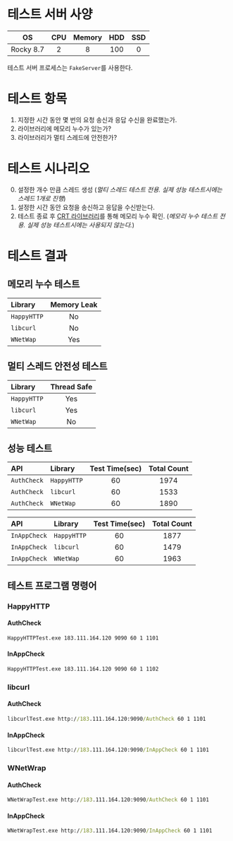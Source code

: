 # 테스트 서버 사양

OS          | CPU      | Memory   | HDD      | SSD  |
:-------:   |:-------: | :------: | :------: | :--: |
Rocky 8.7   | 2        | 8        | 100      | 0    |

테스트 서버 프로세스는 `FakeServer`를 사용한다.

# 테스트 항목
1. 지정한 시간 동안 몇 번의 요청 송신과 응답 수신을 완료했는가.
2. 라이브러리에 메모리 누수가 있는가?
3. 라이브러리가 멀티 스레드에 안전한가?

# 테스트 시나리오
0. 설정한 개수 만큼 스레드 생성 (*멀티 스레드 테스트 전용. 실제 성능 테스트시에는 스레드 1개로 진행*)
1. 설정한 시간 동안 요청을 송신하고 응답을 수신받는다.
2. 테스트 종료 후 [CRT 라이브러리](https://learn.microsoft.com/ko-kr/cpp/c-runtime-library/find-memory-leaks-using-the-crt-library?view=msvc-170)를 통해 메모리 누수 확인. (*메모리 누수 테스트 전용. 실제 성능 테스트시에는 사용되지 않는다.*)

# 테스트 결과

## 메모리 누수 테스트

Library     | Memory Leak |
:-------    | :---------: |
`HappyHTTP` | No          |
`libcurl`   | No          |
`WNetWap`   | Yes         |

## 멀티 스레드 안전성 테스트

Library     | Thread Safe |
:-------    | :---------: |
`HappyHTTP` | Yes         |
`libcurl`   | Yes         | 
`WNetWap`   | No          |

## 성능 테스트

API         | Library    | Test Time(sec)  | Total Count  |
:-------    |:-------    | :-------------: | :----------: |
`AuthCheck` |`HappyHTTP` | 60              | 1974         |
`AuthCheck` |`libcurl`   | 60              | 1533         |
`AuthCheck` |`WNetWap`   | 60              | 1890         |

API          | Library    | Test Time(sec)  | Total Count  |
:-------     |:-------    | :-------------: | :----------: |
`InAppCheck` |`HappyHTTP` | 60              | 1877         |
`InAppCheck` |`libcurl`   | 60              | 1479         |
`InAppCheck` |`WNetWap`   | 60              | 1963         |

## 테스트 프로그램 명령어

### HappyHTTP

#### AuthCheck
```cmd
HappyHTTPTest.exe 183.111.164.120 9090 60 1 1101
```

#### InAppCheck
```cmd
HappyHTTPTest.exe 183.111.164.120 9090 60 1 1102
```

### libcurl

#### AuthCheck
```cmd
libcurlTest.exe http://183.111.164.120:9090/AuthCheck 60 1 1101
```

#### InAppCheck
```cmd
libcurlTest.exe http://183.111.164.120:9090/InAppCheck 60 1 1101
```

### WNetWrap

#### AuthCheck
```cmd
WNetWrapTest.exe http://183.111.164.120:9090/AuthCheck 60 1 1101
```

#### InAppCheck
```cmd
WNetWrapTest.exe http://183.111.164.120:9090/InAppCheck 60 1 1101
```